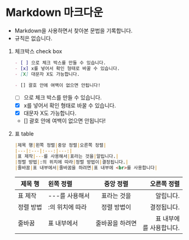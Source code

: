 # Markdown 마크다운

- Markdown을 사용하면서 찾아본 문법을 기록합니다.
- 규칙은 없습니다.

1. 체크박스 check box
    ``` markdown
    - [ ] 으로 체크 박스를 만들 수 있습니다.
    - [x] x를 넣어서 확인 형태로 바꿀 수 있습니다.
    - [X] 대문자 X도 가능합니다.

    - [] 괄호 안에 여백이 없으면 안됩니다! 
    ```
    - [ ] 으로 체크 박스를 만들 수 있습니다.
    - [x] x를 넣어서 확인 형태로 바꿀 수 있습니다.
    - [X] 대문자 X도 가능합니다.
    - [] 괄호 안에 여백이 없으면 안됩니다!

2. 표 table
    ``` markdown
    |제목 행|왼쪽 정렬|중앙 정렬|오른쪽 정렬|
    |---|:---|:---:|---:|
    |표 제작|---를 사용해서|표라는 것을|알립니다.|
    |정렬 방법|:의 위치에 따라|정렬 방법이|결정됩니다.|
    |줄바꿈|표 내부에서|줄바꿈을 하려면|표 내부에 <br>를 사용합니다|
    ```
    |제목 행|왼쪽 정렬|중앙 정렬|오른쪽 정렬|
    |---|:---|:---:|---:|
    |표 제작|---를 사용해서|표라는 것을|알립니다.|
    |정렬 방법|:의 위치에 따라|정렬 방법이|결정됩니다.|
    |줄바꿈|표 내부에서|줄바꿈을 하려면|표 내부에 <br>를 사용합니다.|